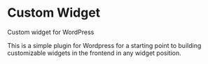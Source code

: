 Custom Widget
=======

Custom widget for WordPress

This is a simple plugin for Wordpress for a starting point to building customizable widgets in the frontend in any widget position.